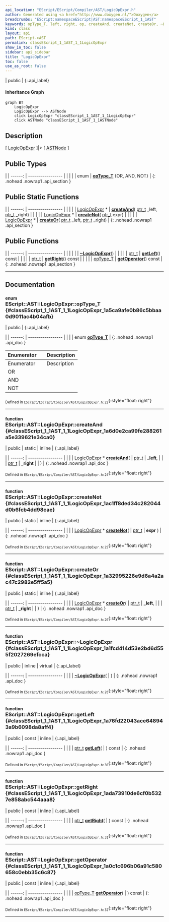 ```yaml
---
api_location: "EScript/EScript/Compiler/AST/LogicOpExpr.h"
author: Generated using <a href="http://www.doxygen.nl/">Doxygen</a>
breadcrumbs: "EScript:namespaceEScript|AST:namespaceEScript_1_1AST"
keywords: opType_T, left, right, op, createAnd, createNot, createOr, ~LogicOpExpr, getLeft, getRight, getOperator, LogicOpExpr
kind: class
layout: api
path: EScript->AST
permalink: classEScript_1_1AST_1_1LogicOpExpr
show_in_toc: false
sidebar: api_sidebar
title: "LogicOpExpr"
toc: false
use_as_root: false
---
```


| public |
{:.api_label}

#### Inheritance Graph

```mermaid
graph BT
	LogicOpExpr
	LogicOpExpr --> ASTNode
	click LogicOpExpr "classEScript_1_1AST_1_1LogicOpExpr"
	click ASTNode "classEScript_1_1AST_1_1ASTNode"
```

## Description

[ [LogicOpExpr](classEScript_1_1AST_1_1LogicOpExpr) ]|> [ [ASTNode](classEScript_1_1AST_1_1ASTNode) ]



## Public Types

|
| ------: | ----------------- |
|  | |
| enum | **[opType_T](#classEScript_1_1AST_1_1LogicOpExpr_1a5ca9afe0b86c5bbaa0d9011ac4b04afb)** {OR, AND, NOT} |
{: .nohead .nowrap1 .api_section }


## Public Static Functions

|
| ------: | ----------------- |
|  | |
| [LogicOpExpr](classEScript_1_1AST_1_1LogicOpExpr) * | **[createAnd](#classEScript_1_1AST_1_1LogicOpExpr_1a6d0e2ca99fe288261a5e339621e34ca0)**( [ptr_t](classEScript_1_1AST_1_1ASTNode#classEScript_1_1AST_1_1ASTNode_1a3b66b4450e328f61c873204f6e4183a5)  _left,  [ptr_t](classEScript_1_1AST_1_1ASTNode#classEScript_1_1AST_1_1ASTNode_1a3b66b4450e328f61c873204f6e4183a5)  _right) |
|  | |
| [LogicOpExpr](classEScript_1_1AST_1_1LogicOpExpr) * | **[createNot](#classEScript_1_1AST_1_1LogicOpExpr_1ac1ff8ded34c282044d0b6fcb4dd98cae)**( [ptr_t](classEScript_1_1AST_1_1ASTNode#classEScript_1_1AST_1_1ASTNode_1a3b66b4450e328f61c873204f6e4183a5)  expr) |
|  | |
| [LogicOpExpr](classEScript_1_1AST_1_1LogicOpExpr) * | **[createOr](#classEScript_1_1AST_1_1LogicOpExpr_1a32995226e9d6a4a2ac47c2982e5ff5a5)**( [ptr_t](classEScript_1_1AST_1_1ASTNode#classEScript_1_1AST_1_1ASTNode_1a3b66b4450e328f61c873204f6e4183a5)  _left,  [ptr_t](classEScript_1_1AST_1_1ASTNode#classEScript_1_1AST_1_1ASTNode_1a3b66b4450e328f61c873204f6e4183a5)  _right) |
{: .nohead .nowrap1 .api_section }


## Public Functions

|
| ------: | ----------------- |
|  | |
|  | **[~LogicOpExpr](#classEScript_1_1AST_1_1LogicOpExpr_1a1fcd414d53e2bd6d555f2027269efcca)**() |
|  | |
| [ptr_t](classEScript_1_1AST_1_1ASTNode#classEScript_1_1AST_1_1ASTNode_1a3b66b4450e328f61c873204f6e4183a5) | **[getLeft](#classEScript_1_1AST_1_1LogicOpExpr_1a76fd22043ace648943a9b6098da8aff4)**() const |
|  | |
| [ptr_t](classEScript_1_1AST_1_1ASTNode#classEScript_1_1AST_1_1ASTNode_1a3b66b4450e328f61c873204f6e4183a5) | **[getRight](#classEScript_1_1AST_1_1LogicOpExpr_1ada73910de6cf0b5327e858abc544aaa8)**() const |
|  | |
| [opType_T](classEScript_1_1AST_1_1LogicOpExpr#classEScript_1_1AST_1_1LogicOpExpr_1a5ca9afe0b86c5bbaa0d9011ac4b04afb) | **[getOperator](#classEScript_1_1AST_1_1LogicOpExpr_1a0c1c696b06a91c580658c0ebb35c6c87)**() const |
{: .nohead .nowrap1 .api_section }


-------------------------------------------------------------------

## Documentation

### <small>enum</small><br/> EScript::AST::LogicOpExpr::opType_T {#classEScript_1_1AST_1_1LogicOpExpr_1a5ca9afe0b86c5bbaa0d9011ac4b04afb}

| public |
{:.api_label}

|
| ------: | ----------------- |
|  |
| enum **[opType_T](#classEScript_1_1AST_1_1LogicOpExpr_1a5ca9afe0b86c5bbaa0d9011ac4b04afb)** |
{: .nohead .nowrap1 .api_doc }

| Enumerator |  | Description | 
| ---------- | -- | ----------- | 
| Enumerator |  | Description | 
| OR         |  |             | 
| AND        |  |             | 
| NOT        |  |             | 





<sub>Defined in `EScript/EScript/Compiler/AST/LogicOpExpr.h:22`</sub>{:style="float: right"}

-------------------------------------------------------------------

### <small>function</small><br/> EScript::AST::LogicOpExpr::createAnd {#classEScript_1_1AST_1_1LogicOpExpr_1a6d0e2ca99fe288261a5e339621e34ca0}

| public | static | inline |
{:.api_label}

|
| ------: | ----------------- |
|  |
| [LogicOpExpr](classEScript_1_1AST_1_1LogicOpExpr) * **[createAnd](#classEScript_1_1AST_1_1LogicOpExpr_1a6d0e2ca99fe288261a5e339621e34ca0)**( |  [ptr_t](classEScript_1_1AST_1_1ASTNode#classEScript_1_1AST_1_1ASTNode_1a3b66b4450e328f61c873204f6e4183a5)  | **_left**, |
| |  [ptr_t](classEScript_1_1AST_1_1ASTNode#classEScript_1_1AST_1_1ASTNode_1a3b66b4450e328f61c873204f6e4183a5)  | **_right** |
|   ) |
{: .nohead .nowrap1 .api_doc }





<sub>Defined in `EScript/EScript/Compiler/AST/LogicOpExpr.h:24`</sub>{:style="float: right"}

-------------------------------------------------------------------

### <small>function</small><br/> EScript::AST::LogicOpExpr::createNot {#classEScript_1_1AST_1_1LogicOpExpr_1ac1ff8ded34c282044d0b6fcb4dd98cae}

| public | static | inline |
{:.api_label}

|
| ------: | ----------------- |
|  |
| [LogicOpExpr](classEScript_1_1AST_1_1LogicOpExpr) * **[createNot](#classEScript_1_1AST_1_1LogicOpExpr_1ac1ff8ded34c282044d0b6fcb4dd98cae)**( |  [ptr_t](classEScript_1_1AST_1_1ASTNode#classEScript_1_1AST_1_1ASTNode_1a3b66b4450e328f61c873204f6e4183a5)  | **expr** ) |
{: .nohead .nowrap1 .api_doc }





<sub>Defined in `EScript/EScript/Compiler/AST/LogicOpExpr.h:25`</sub>{:style="float: right"}

-------------------------------------------------------------------

### <small>function</small><br/> EScript::AST::LogicOpExpr::createOr {#classEScript_1_1AST_1_1LogicOpExpr_1a32995226e9d6a4a2ac47c2982e5ff5a5}

| public | static | inline |
{:.api_label}

|
| ------: | ----------------- |
|  |
| [LogicOpExpr](classEScript_1_1AST_1_1LogicOpExpr) * **[createOr](#classEScript_1_1AST_1_1LogicOpExpr_1a32995226e9d6a4a2ac47c2982e5ff5a5)**( |  [ptr_t](classEScript_1_1AST_1_1ASTNode#classEScript_1_1AST_1_1ASTNode_1a3b66b4450e328f61c873204f6e4183a5)  | **_left**, |
| |  [ptr_t](classEScript_1_1AST_1_1ASTNode#classEScript_1_1AST_1_1ASTNode_1a3b66b4450e328f61c873204f6e4183a5)  | **_right** |
|   ) |
{: .nohead .nowrap1 .api_doc }





<sub>Defined in `EScript/EScript/Compiler/AST/LogicOpExpr.h:26`</sub>{:style="float: right"}

-------------------------------------------------------------------

### <small>function</small><br/> EScript::AST::LogicOpExpr::~LogicOpExpr {#classEScript_1_1AST_1_1LogicOpExpr_1a1fcd414d53e2bd6d555f2027269efcca}

| public | inline | virtual |
{:.api_label}

|
| ------: | ----------------- |
|  |
|  **[~LogicOpExpr](#classEScript_1_1AST_1_1LogicOpExpr_1a1fcd414d53e2bd6d555f2027269efcca)**( |  ) |
{: .nohead .nowrap1 .api_doc }





<sub>Defined in `EScript/EScript/Compiler/AST/LogicOpExpr.h:28`</sub>{:style="float: right"}

-------------------------------------------------------------------

### <small>function</small><br/> EScript::AST::LogicOpExpr::getLeft {#classEScript_1_1AST_1_1LogicOpExpr_1a76fd22043ace648943a9b6098da8aff4}

| public | const | inline |
{:.api_label}

|
| ------: | ----------------- |
|  |
| [ptr_t](classEScript_1_1AST_1_1ASTNode#classEScript_1_1AST_1_1ASTNode_1a3b66b4450e328f61c873204f6e4183a5) **[getLeft](#classEScript_1_1AST_1_1LogicOpExpr_1a76fd22043ace648943a9b6098da8aff4)**( |  ) const |
{: .nohead .nowrap1 .api_doc }





<sub>Defined in `EScript/EScript/Compiler/AST/LogicOpExpr.h:30`</sub>{:style="float: right"}

-------------------------------------------------------------------

### <small>function</small><br/> EScript::AST::LogicOpExpr::getRight {#classEScript_1_1AST_1_1LogicOpExpr_1ada73910de6cf0b5327e858abc544aaa8}

| public | const | inline |
{:.api_label}

|
| ------: | ----------------- |
|  |
| [ptr_t](classEScript_1_1AST_1_1ASTNode#classEScript_1_1AST_1_1ASTNode_1a3b66b4450e328f61c873204f6e4183a5) **[getRight](#classEScript_1_1AST_1_1LogicOpExpr_1ada73910de6cf0b5327e858abc544aaa8)**( |  ) const |
{: .nohead .nowrap1 .api_doc }





<sub>Defined in `EScript/EScript/Compiler/AST/LogicOpExpr.h:31`</sub>{:style="float: right"}

-------------------------------------------------------------------

### <small>function</small><br/> EScript::AST::LogicOpExpr::getOperator {#classEScript_1_1AST_1_1LogicOpExpr_1a0c1c696b06a91c580658c0ebb35c6c87}

| public | const | inline |
{:.api_label}

|
| ------: | ----------------- |
|  |
| [opType_T](classEScript_1_1AST_1_1LogicOpExpr#classEScript_1_1AST_1_1LogicOpExpr_1a5ca9afe0b86c5bbaa0d9011ac4b04afb) **[getOperator](#classEScript_1_1AST_1_1LogicOpExpr_1a0c1c696b06a91c580658c0ebb35c6c87)**( |  ) const |
{: .nohead .nowrap1 .api_doc }





<sub>Defined in `EScript/EScript/Compiler/AST/LogicOpExpr.h:32`</sub>{:style="float: right"}

-------------------------------------------------------------------

